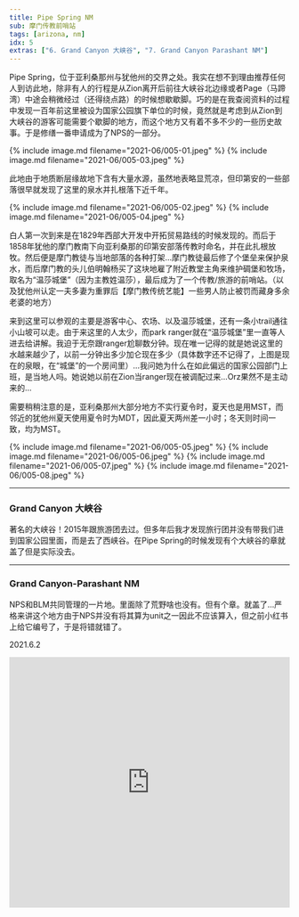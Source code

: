 ```yaml
---
title: Pipe Spring NM
sub: 摩门传教前哨站
tags: [arizona, nm]
idx: 5
extras: ["6. Grand Canyon 大峡谷", "7. Grand Canyon Parashant NM"]
---
```


Pipe Spring，位于亚利桑那州与犹他州的交界之处。我实在想不到理由推荐任何人到访此地，除非有人的行程是从Zion离开后前往大峡谷北边缘或者Page（马蹄湾）中途会稍微经过（还得绕点路）的时候想歇歇脚。巧的是在我查阅资料的过程中发现一百年前这里被设为国家公园旗下单位的时候，竟然就是考虑到从Zion到大峡谷的游客可能需要个歇脚的地方，而这个地方又有着不多不少的一些历史故事。于是修缮一番申请成为了NPS的一部分。

{% include image.md filename="2021-06/005-01.jpeg" %}
{% include image.md filename="2021-06/005-03.jpeg" %}

此地由于地质断层缘故地下含有大量水源，虽然地表略显荒凉，但印第安的一些部落很早就发现了这里的泉水并扎根落下近千年。

{% include image.md filename="2021-06/005-02.jpeg" %}
{% include image.md filename="2021-06/005-04.jpeg" %}

白人第一次到来是在1829年西部大开发中开拓贸易路线的时候发现的。而后于1858年犹他的摩门教南下向亚利桑那的印第安部落传教时命名，并在此扎根放牧。然后便是摩门教徒与当地部落的各种打架…摩门教徒最后修了个堡垒来保护泉水，而后摩门教的头儿伯明翰杨买了这块地雇了附近教堂主角来维护碉堡和牧场，取名为“温莎城堡”（因为主教姓温莎），最后成为了一个传教/旅游的前哨站。（以及犹他州认定一夫多妻为重罪后【摩门教传统艺能】一些男人防止被罚而藏身多余老婆的地方）

来到这里可以参观的主要是游客中心、农场、以及温莎城堡，还有一条小trail通往小山坡可以走。由于来这里的人太少，而park ranger就在“温莎城堡”里一直等人进去给讲解。我迫于无奈跟ranger尬聊数分钟。现在唯一记得的就是她说这里的水越来越少了，以前一分钟出多少加仑现在多少（具体数字还不记得了，上图是现在的泉眼，在“城堡”的一个房间里）…我问她为什么在如此偏远的国家公园部门上班，是当地人吗。她说她以前在Zion当ranger现在被调配过来…Orz果然不是主动来的…

需要稍稍注意的是，亚利桑那州大部分地方不实行夏令时，夏天也是用MST，而邻近的犹他州夏天使用夏令时为MDT，因此夏天两州差一小时；冬天则时间一致，均为MST。

{% include image.md filename="2021-06/005-05.jpeg" %}
{% include image.md filename="2021-06/005-06.jpeg" %}
{% include image.md filename="2021-06/005-07.jpeg" %}
{% include image.md filename="2021-06/005-08.jpeg" %}

---

### Grand Canyon 大峡谷
著名的大峡谷！2015年跟旅游团去过。但多年后我才发现旅行团并没有带我们进到国家公园里面，而是去了西峡谷。在Pipe Spring的时候发现有个大峡谷的章就盖了但是实际没去。

---

### Grand Canyon-Parashant NM
NPS和BLM共同管理的一片地。里面除了荒野啥也没有。但有个章。就盖了…严格来讲这个地方由于NPS并没有将其算为unit之一因此不应该算入，但之前小红书上给它编号了，于是将错就错了。

2021.6.2

<iframe src="https://www.google.com/maps/embed?pb=!1m14!1m8!1m3!1d1632244.747981893!2d-113.7794552!3d36.9625817!3m2!1i1024!2i768!4f13.1!3m3!1m2!1s0x80cb310ac617d383%3A0xe4c94230bf69e823!2sPipe%20Spring%20National%20Monument!5e0!3m2!1sen!2sus!4v1652162529102!5m2!1sen!2sus" width="100%" height="450" style="border:0;" allowfullscreen="" loading="lazy" referrerpolicy="no-referrer-when-downgrade"></iframe>
